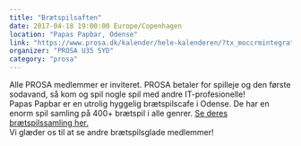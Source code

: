 ```yaml
---
title: "Brætspilsaften"
date: 2017-04-18 19:00:00 Europe/Copenhagen
location: "Papas Papbar, Odense"
link: "https://www.prosa.dk/kalender/hele-kalenderen/?tx_moccrmintegration_courses%5Bcourse%5D=1222&tx_moccrmintegration_courses%5Baction%5D=show&tx_moccrmintegration_courses%5Bcontroller%5D=Course&cHash=0ea7f5ef95e5ef9b1c0e83a61e3191dd"
organizer: "PROSA U35 SYD"
category: "prosa"
---
```

Alle PROSA medlemmer er inviteret. PROSA betaler for spilleje og den første sodavand, så kom og spil nogle spil med andre IT-profesionelle!<br />
Papas Papbar er en utrolig hyggelig brætspilscafe i Odense. De har en enorm spil samling på 400+ brætspil i alle genrer. [Se deres brætspilssamling her.](http://www.gameshelf.se/?&u=papas%2Bpapbar)<br />
Vi glæder os til at se andre brætspilsglade medlemmer!
